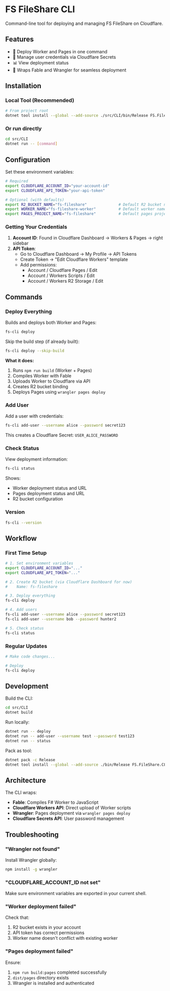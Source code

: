 # FS FileShare CLI

Command-line tool for deploying and managing FS FileShare on Cloudflare.

## Features

- 🚀 Deploy Worker and Pages in one command
- 👤 Manage user credentials via Cloudflare Secrets
- 📊 View deployment status
- 🔧 Wraps Fable and Wrangler for seamless deployment

## Installation

### Local Tool (Recommended)

```bash
# From project root
dotnet tool install --global --add-source ./src/CLI/bin/Release FS.FileShare.CLI
```

### Or run directly

```bash
cd src/CLI
dotnet run -- [command]
```

## Configuration

Set these environment variables:

```bash
# Required
export CLOUDFLARE_ACCOUNT_ID="your-account-id"
export CLOUDFLARE_API_TOKEN="your-api-token"

# Optional (with defaults)
export R2_BUCKET_NAME="fs-fileshare"              # Default R2 bucket name
export WORKER_NAME="fs-fileshare-worker"          # Default worker name
export PAGES_PROJECT_NAME="fs-fileshare"          # Default pages project name
```

### Getting Your Credentials

1. **Account ID**: Found in Cloudflare Dashboard → Workers & Pages → right sidebar
2. **API Token**:
   - Go to Cloudflare Dashboard → My Profile → API Tokens
   - Create Token → "Edit Cloudflare Workers" template
   - Add permissions:
     - Account / Cloudflare Pages / Edit
     - Account / Workers Scripts / Edit
     - Account / Workers R2 Storage / Edit

## Commands

### Deploy Everything

Builds and deploys both Worker and Pages:

```bash
fs-cli deploy
```

Skip the build step (if already built):

```bash
fs-cli deploy --skip-build
```

**What it does:**
1. Runs `npm run build` (Worker + Pages)
2. Compiles Worker with Fable
3. Uploads Worker to Cloudflare via API
4. Creates R2 bucket binding
5. Deploys Pages using `wrangler pages deploy`

### Add User

Add a user with credentials:

```bash
fs-cli add-user --username alice --password secret123
```

This creates a Cloudflare Secret: `USER_ALICE_PASSWORD`

### Check Status

View deployment information:

```bash
fs-cli status
```

Shows:
- Worker deployment status and URL
- Pages deployment status and URL
- R2 bucket configuration

### Version

```bash
fs-cli --version
```

## Workflow

### First Time Setup

```bash
# 1. Set environment variables
export CLOUDFLARE_ACCOUNT_ID="..."
export CLOUDFLARE_API_TOKEN="..."

# 2. Create R2 bucket (via Cloudflare Dashboard for now)
#    Name: fs-fileshare

# 3. Deploy everything
fs-cli deploy

# 4. Add users
fs-cli add-user --username alice --password secret123
fs-cli add-user --username bob --password hunter2

# 5. Check status
fs-cli status
```

### Regular Updates

```bash
# Make code changes...

# Deploy
fs-cli deploy
```

## Development

Build the CLI:

```bash
cd src/CLI
dotnet build
```

Run locally:

```bash
dotnet run -- deploy
dotnet run -- add-user --username test --password test123
dotnet run -- status
```

Pack as tool:

```bash
dotnet pack -c Release
dotnet tool install --global --add-source ./bin/Release FS.FileShare.CLI
```

## Architecture

The CLI wraps:
- **Fable**: Compiles F# Worker to JavaScript
- **Cloudflare Workers API**: Direct upload of Worker scripts
- **Wrangler**: Pages deployment via `wrangler pages deploy`
- **Cloudflare Secrets API**: User password management

## Troubleshooting

### "Wrangler not found"

Install Wrangler globally:

```bash
npm install -g wrangler
```

### "CLOUDFLARE_ACCOUNT_ID not set"

Make sure environment variables are exported in your current shell.

### "Worker deployment failed"

Check that:
1. R2 bucket exists in your account
2. API token has correct permissions
3. Worker name doesn't conflict with existing worker

### "Pages deployment failed"

Ensure:
1. `npm run build:pages` completed successfully
2. `dist/pages` directory exists
3. Wrangler is installed and authenticated
